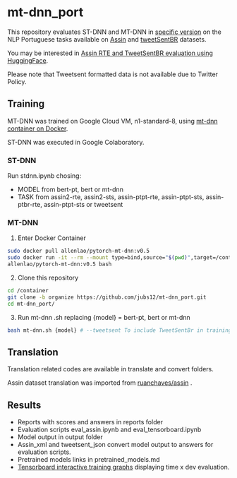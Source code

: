 # mt-dnn_port
This repository evaluates ST-DNN and MT-DNN in [specific version](https://github.com/namisan/mt-dnn/tree/60aa9dc4ec1a31532c3f5fb4305c325942c263ce "MT-DNN repository") on the NLP Portuguese tasks available on [Assin](http://nilc.icmc.usp.br/assin/ "Assin dataset") and  [tweetSentBR](https://bitbucket.org/HBrum/tweetsentbr/ "tweetSentBR repository") datasets. 

You may be interested in [Assin RTE and TweetSentBR evaluation using HuggingFace](https://github.com/jubs12/transformers).

Please note that Tweetsent formatted data is not available due to Twitter Policy.

## Training

MT-DNN was trained on Google Cloud VM, n1-standard-8, using [mt-dnn container on Docker](https://github.com/namisan/mt-dnn/tree/f444fe9109d5a9980c9d825a24576c8d873bdf33 "MT-DNN repository").  

ST-DNN was executed in Google Colaboratory.

###  ST-DNN

Run stdnn.ipynb chosing: 

- MODEL from bert-pt, bert or mt-dnn 
- TASK from assin2-rte, assin2-sts, assin-ptpt-rte, assin-ptpt-sts, assin-ptbr-rte, assin-ptpt-sts or tweetsent

### MT-DNN

1. Enter Docker Container
```bash
sudo docker pull allenlao/pytorch-mt-dnn:v0.5
sudo docker run -it --rm --mount type=bind,source="$(pwd)",target=/container \
allenlao/pytorch-mt-dnn:v0.5 bash
```

2. Clone this repository
```bash
cd /container
git clone -b organize https://github.com/jubs12/mt-dnn_port.git
cd mt-dnn_port/
```

3. Run mt-dnn .sh replacing  {model} = bert-pt, bert or mt-dnn

```bash
bash mt-dnn.sh {model} # --tweetsent To include TweetSentBr in training
```

## Translation

Translation related codes are available in translate and convert folders. 

Assin dataset translation was  imported from [ruanchaves/assin](https://github.com/ruanchaves/assin/blob/master/sources/dictionary.json) .



##  Results

- Reports with scores and answers in reports folder
- Evaluation scripts eval_assin.ipynb and  eval_tensorboard.ipynb
- Model output in output folder
- Assin_xml and tweetsent_json convert model output to answers for evaluation scripts.
- Pretrained models links in pretrained_models.md
- [Tensorboard interactive training graphs](https://colab.research.google.com/drive/14hWbFTv3PsIaVCgk8gqW3pxh_l6_Ap8v) displaying time x dev evaluation.
